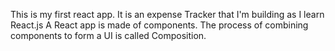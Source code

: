 This is my first react app. It is an expense Tracker that I'm building as I learn React.js
A React app is made of components. The process of combining components to form a UI is called Composition.